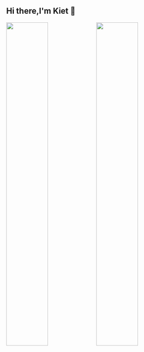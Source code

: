 ## Hi there,I'm Kiet 👋
<a href="https://github.com/kiet/github-readme-stats&show_icons=true">
  <img width="47%" align="left" src="https://github-readme-stats.vercel.app/api?username=GiaKiet&show_icons=true" />
  <img  width="47%" align="left" src="https://github-readme-stats.vercel.app/api/top-langs/?username=anuraghazra&layout=pie" />
</a>



